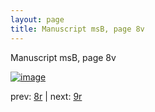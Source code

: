 ```yaml
---
layout: page
title: Manuscript msB, page 8v
---
```


Manuscript msB, page 8v

[![image](http://www.homermultitext.org/iipsrv?OBJ=IIP,1.0&FIF=/project/homer/pyramidal/deepzoom/hmt/vbbifolio/v1/vb_8v_9r.tif&WID=100&CVT=JPEG)](http://www.homermultitext.org/ict2/?urn=urn:cite2:hmt:vbbifolio.v1:vb_8v_9r)

prev:  [8r](../8r) | next:  [9r](../9r)

